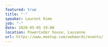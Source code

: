 ```yaml
---
featured: true
title: "-"
speaker: Laurent Rime
job: "-"
date: 2020-05-05 19:00
location: PowerCoder house, Lausanne
url: https://www.meetup.com/webmardi/events/
---
```

